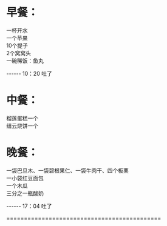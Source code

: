 # 早餐：
  一杯开水  
  一个苹果  
  10个提子  
  2个窝窝头  
  一碗稀饭：鱼丸  

 ------ 10：20 吐了  

# 中餐： 
 
  榴莲蛋糕一个  
  缙云烧饼一个  

# 晚餐：
  
  一袋巴旦木、一袋碧根果仁、一袋牛肉干、四个板栗  
  一小袋红豆面包  
  一个木瓜  
  三分之一瓶酸奶  

  ------ 17：04 吐了 

============================================



